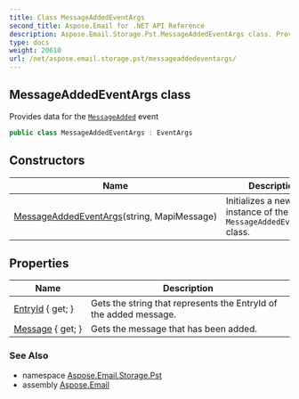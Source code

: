 ```yaml
---
title: Class MessageAddedEventArgs
second_title: Aspose.Email for .NET API Reference
description: Aspose.Email.Storage.Pst.MessageAddedEventArgs class. Provides data for the MessageAdded event
type: docs
weight: 20610
url: /net/aspose.email.storage.pst/messageaddedeventargs/
---
```

## MessageAddedEventArgs class

Provides data for the [`MessageAdded`](../folderinfo/messageadded/) event

```csharp
public class MessageAddedEventArgs : EventArgs
```

## Constructors

| Name | Description |
| --- | --- |
| [MessageAddedEventArgs](messageaddedeventargs/)(string, MapiMessage) | Initializes a new instance of the `MessageAddedEventArgs` class. |

## Properties

| Name | Description |
| --- | --- |
| [EntryId](../../aspose.email.storage.pst/messageaddedeventargs/entryid/) { get; } | Gets the string that represents the EntryId of the added message. |
| [Message](../../aspose.email.storage.pst/messageaddedeventargs/message/) { get; } | Gets the message that has been added. |

### See Also

* namespace [Aspose.Email.Storage.Pst](../../aspose.email.storage.pst/)
* assembly [Aspose.Email](../../)


